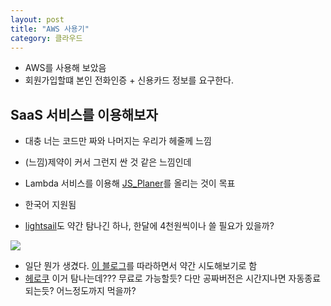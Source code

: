```yaml
---
layout: post
title: "AWS 사용기"
category: 클라우드
---
```


<!-- # AWS 사용기 -->

- AWS를 사용해 보았음
- 회원가입할떄 본인 전화인증 + 신용카드 정보를 요구한다. 

## SaaS 서비스를 이용해보자

- 대충 너는 코드만 짜와 나머지는 우리가 헤줄께 느낌
- (느낌)제약이 커서 그런지 싼 것 같은 느낌인데
- Lambda 서비스를 이용해 [JS_Planer](https://github.com/esctabcapslock/JS_Planner)를 올리는 것이 목표

- 한국어 지원됨
- [lightsail](https://aws.amazon.com/ko/lightsail/pricing/?nc1=h_ls)도 약간 탐나긴 하나, 한달에 4천원씩이나 쓸 필요가 있을까?

![](../img/%ED%99%94%EB%A9%B4%20%EC%BA%A1%EC%B2%98%202022-04-01%20204459.png)

- 일단 뭔가 생겼다. [이 블로그](https://hyunseob.github.io/2017/05/27/aws-lambda-easy-start/)를 따라하면서 약간 시도해보기로 함
- [헤로쿠](https://www.heroku.com/) 이거 탐나는데??? 무료로 가능할듯? 다만 공짜버전은 시간지나면 자동종료되는듯? 어느정도까지 먹을까?